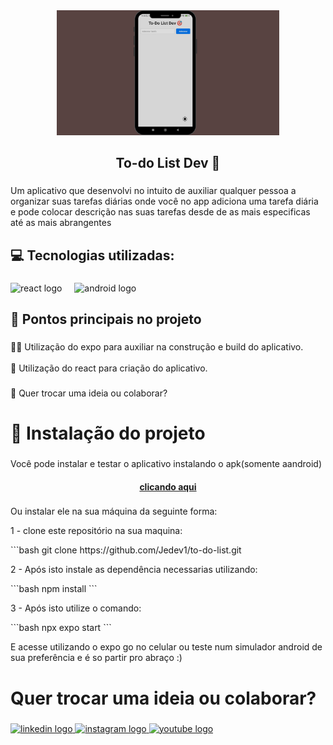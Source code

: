 <div align="center">
  <img height="200" src="mobile-preview.png"  />
</div>

###

<h2 align="center">To-do List Dev 🎯</h2>

###

<p align="left">Um aplicativo que desenvolvi no intuito de auxiliar qualquer pessoa a organizar suas tarefas diárias onde você no app adiciona uma tarefa diária e pode colocar descrição nas suas tarefas desde de as mais especificas até as mais abrangentes</p>

###

<h2 align="left">💻 Tecnologias utilizadas:</h2>

###

<div align="left">
  <img src="https://skillicons.dev/icons?i=react" height="40" alt="react logo"  />
  <img width="12" />
  <img src="https://cdn.simpleicons.org/android/3DDC84" height="40" alt="android logo"  />
</div>

###

<h2 align="left">🎯 Pontos principais no projeto</h2>

###

<p align="left">👨‍💻 Utilização do expo para auxiliar na construção e build do aplicativo.<br><br>📱  Utilização do react para criação do aplicativo.</p>

###

<p align="left">📌 Quer trocar uma ideia ou colaborar?</p>

###

<h1 align="left">📃 Instalação do projeto</h1>

###

<p align="left">Você pode instalar e testar o aplicativo instalando o apk(somente aandroid)</p>
<h4 align="center"><a href="https://drive.google.com/file/d/1n3gpHkmnIA8OWyfSGCGLu6yXvlkFpxUA/view?usp=sharing">clicando aqui</a></h4>

###

<p align="left">Ou instalar ele na sua máquina da seguinte forma:</p>
<p align="left">1 - clone este repositório na sua maquina: </p>
```bash
git clone https://github.com/Jedev1/to-do-list.git

<p align="left">2 - Após isto instale as dependência necessarias utilizando: </p>
```bash
   npm install
```

<p align="left">3 - Após isto utilize o comando: </p>
```bash
   npx expo start
```
<p align="left">E acesse utilizando o expo go no celular ou teste num simulador android de sua preferência e é so partir pro abraço :) </p>


###

<h1 align="left">Quer trocar uma ideia ou colaborar?</h1>

###

<div align="left">
  <a href="https://www.linkedin.com/in/jo%C3%A3o-enrique/" target="_blank">
    <img src="https://raw.githubusercontent.com/maurodesouza/profile-readme-generator/master/src/assets/icons/social/linkedin/default.svg" width="52" height="40" alt="linkedin logo"  />
  </a>
  <a href="https://www.instagram.com/devlag_/" target="_blank">
    <img src="https://raw.githubusercontent.com/maurodesouza/profile-readme-generator/master/src/assets/icons/social/instagram/default.svg" width="52" height="40" alt="instagram logo"  />
  </a>
  <a href="https://www.youtube.com/@Devlag" target="_blank">
    <img src="https://raw.githubusercontent.com/maurodesouza/profile-readme-generator/master/src/assets/icons/social/youtube/default.svg" width="52" height="40" alt="youtube logo"  />
  </a>
</div>

###
